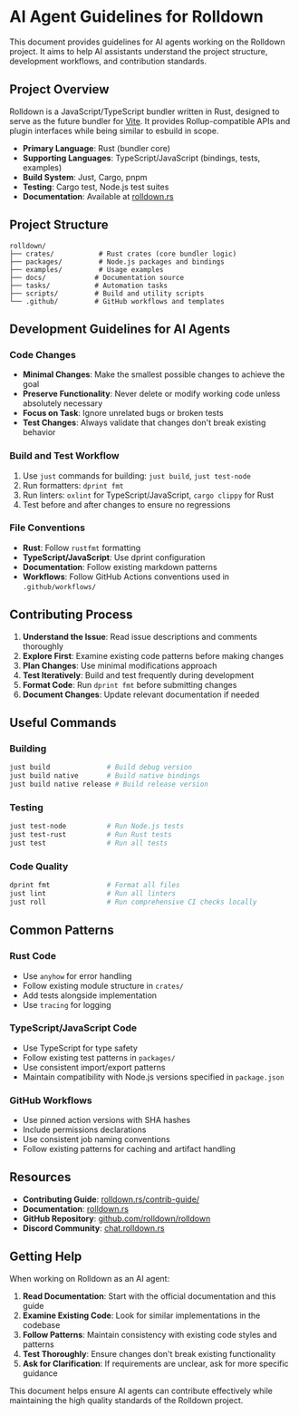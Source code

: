 # AI Agent Guidelines for Rolldown

This document provides guidelines for AI agents working on the Rolldown project.
It aims to help AI assistants understand the project structure, development
workflows, and contribution standards.

## Project Overview

Rolldown is a JavaScript/TypeScript bundler written in Rust, designed to serve as
the future bundler for [Vite](https://vitejs.dev/). It provides Rollup-compatible
APIs and plugin interfaces while being similar to esbuild in scope.

- **Primary Language**: Rust (bundler core)
- **Supporting Languages**: TypeScript/JavaScript (bindings, tests, examples)
- **Build System**: Just, Cargo, pnpm
- **Testing**: Cargo test, Node.js test suites
- **Documentation**: Available at [rolldown.rs](https://rolldown.rs/)

## Project Structure

```
rolldown/
├── crates/           # Rust crates (core bundler logic)
├── packages/         # Node.js packages and bindings
├── examples/         # Usage examples
├── docs/            # Documentation source
├── tasks/           # Automation tasks
├── scripts/         # Build and utility scripts
└── .github/         # GitHub workflows and templates
```

## Development Guidelines for AI Agents

### Code Changes
- **Minimal Changes**: Make the smallest possible changes to achieve the goal
- **Preserve Functionality**: Never delete or modify working code unless
  absolutely necessary
- **Focus on Task**: Ignore unrelated bugs or broken tests
- **Test Changes**: Always validate that changes don't break existing behavior

### Build and Test Workflow
1. Use `just` commands for building: `just build`, `just test-node`
2. Run formatters: `dprint fmt`
3. Run linters: `oxlint` for TypeScript/JavaScript, `cargo clippy` for Rust
4. Test before and after changes to ensure no regressions

### File Conventions
- **Rust**: Follow `rustfmt` formatting
- **TypeScript/JavaScript**: Use dprint configuration
- **Documentation**: Follow existing markdown patterns
- **Workflows**: Follow GitHub Actions conventions used in `.github/workflows/`

## Contributing Process

1. **Understand the Issue**: Read issue descriptions and comments thoroughly
2. **Explore First**: Examine existing code patterns before making changes
3. **Plan Changes**: Use minimal modifications approach
4. **Test Iteratively**: Build and test frequently during development
5. **Format Code**: Run `dprint fmt` before submitting changes
6. **Document Changes**: Update relevant documentation if needed

## Useful Commands

### Building
```bash
just build              # Build debug version
just build native       # Build native bindings
just build native release # Build release version
```

### Testing
```bash
just test-node          # Run Node.js tests
just test-rust          # Run Rust tests
just test               # Run all tests
```

### Code Quality
```bash
dprint fmt              # Format all files
just lint               # Run all linters
just roll               # Run comprehensive CI checks locally
```

## Common Patterns

### Rust Code
- Use `anyhow` for error handling
- Follow existing module structure in `crates/`
- Add tests alongside implementation
- Use `tracing` for logging

### TypeScript/JavaScript Code
- Use TypeScript for type safety
- Follow existing test patterns in `packages/`
- Use consistent import/export patterns
- Maintain compatibility with Node.js versions specified in `package.json`

### GitHub Workflows
- Use pinned action versions with SHA hashes
- Include permissions declarations
- Use consistent job naming conventions
- Follow existing patterns for caching and artifact handling

## Resources

- **Contributing Guide**:
  [rolldown.rs/contrib-guide/](https://rolldown.rs/contrib-guide/)
- **Documentation**: [rolldown.rs](https://rolldown.rs/)
- **GitHub Repository**:
  [github.com/rolldown/rolldown](https://github.com/rolldown/rolldown)
- **Discord Community**: [chat.rolldown.rs](https://chat.rolldown.rs)

## Getting Help

When working on Rolldown as an AI agent:

1. **Read Documentation**: Start with the official documentation and this guide
2. **Examine Existing Code**: Look for similar implementations in the codebase
3. **Follow Patterns**: Maintain consistency with existing code styles and patterns
4. **Test Thoroughly**: Ensure changes don't break existing functionality
5. **Ask for Clarification**: If requirements are unclear, ask for more specific guidance

This document helps ensure AI agents can contribute effectively while maintaining the high quality standards of the Rolldown project.